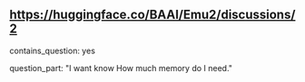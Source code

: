## https://huggingface.co/BAAI/Emu2/discussions/2

contains_question: yes

question_part: "I want know How much memory do I need."